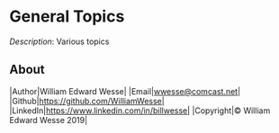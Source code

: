 
# General Topics

*Description*: Various topics

## About

|Author|William Edward Wesse|
|Email|wwesse@comcast.net|
|Github|https://github.com/WilliamWesse|
|LinkedIn|https://www.linkedin.com/in/billwesse|
|Copyright|© William Edward Wesse 2019|
